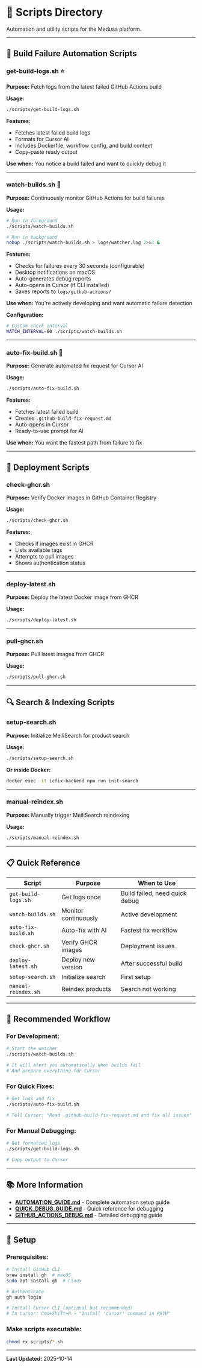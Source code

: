 # 🔧 Scripts Directory

Automation and utility scripts for the Medusa platform.

---

## 🤖 Build Failure Automation Scripts

### **get-build-logs.sh** ⭐
**Purpose:** Fetch logs from the latest failed GitHub Actions build

**Usage:**
```bash
./scripts/get-build-logs.sh
```

**Features:**
- Fetches latest failed build logs
- Formats for Cursor AI
- Includes Dockerfile, workflow config, and build context
- Copy-paste ready output

**Use when:** You notice a build failed and want to quickly debug it

---

### **watch-builds.sh** 🔄
**Purpose:** Continuously monitor GitHub Actions for build failures

**Usage:**
```bash
# Run in foreground
./scripts/watch-builds.sh

# Run in background
nohup ./scripts/watch-builds.sh > logs/watcher.log 2>&1 &
```

**Features:**
- Checks for failures every 30 seconds (configurable)
- Desktop notifications on macOS
- Auto-generates debug reports
- Auto-opens in Cursor (if CLI installed)
- Saves reports to `logs/github-actions/`

**Use when:** You're actively developing and want automatic failure detection

**Configuration:**
```bash
# Custom check interval
WATCH_INTERVAL=60 ./scripts/watch-builds.sh
```

---

### **auto-fix-build.sh** 🚀
**Purpose:** Generate automated fix request for Cursor AI

**Usage:**
```bash
./scripts/auto-fix-build.sh
```

**Features:**
- Fetches latest failed build
- Creates `.github-build-fix-request.md`
- Auto-opens in Cursor
- Ready-to-use prompt for AI

**Use when:** You want the fastest path from failure to fix

---

## 🚢 Deployment Scripts

### **check-ghcr.sh**
**Purpose:** Verify Docker images in GitHub Container Registry

**Usage:**
```bash
./scripts/check-ghcr.sh
```

**Features:**
- Checks if images exist in GHCR
- Lists available tags
- Attempts to pull images
- Shows authentication status

---

### **deploy-latest.sh**
**Purpose:** Deploy the latest Docker image from GHCR

**Usage:**
```bash
./scripts/deploy-latest.sh
```

---

### **pull-ghcr.sh**
**Purpose:** Pull latest images from GHCR

**Usage:**
```bash
./scripts/pull-ghcr.sh
```

---

## 🔍 Search & Indexing Scripts

### **setup-search.sh**
**Purpose:** Initialize MeiliSearch for product search

**Usage:**
```bash
./scripts/setup-search.sh
```

**Or inside Docker:**
```bash
docker exec -it icfix-backend npm run init-search
```

---

### **manual-reindex.sh**
**Purpose:** Manually trigger MeiliSearch reindexing

**Usage:**
```bash
./scripts/manual-reindex.sh
```

---

## 📋 Quick Reference

| Script | Purpose | When to Use |
|--------|---------|-------------|
| `get-build-logs.sh` | Get logs once | Build failed, need quick debug |
| `watch-builds.sh` | Monitor continuously | Active development |
| `auto-fix-build.sh` | Auto-fix with AI | Fastest fix workflow |
| `check-ghcr.sh` | Verify GHCR images | Deployment issues |
| `deploy-latest.sh` | Deploy new version | After successful build |
| `setup-search.sh` | Initialize search | First setup |
| `manual-reindex.sh` | Reindex products | Search not working |

---

## 🎯 Recommended Workflow

### For Development:
```bash
# Start the watcher
./scripts/watch-builds.sh

# It will alert you automatically when builds fail
# And prepare everything for Cursor
```

### For Quick Fixes:
```bash
# Get logs and fix
./scripts/auto-fix-build.sh

# Tell Cursor: "Read .github-build-fix-request.md and fix all issues"
```

### For Manual Debugging:
```bash
# Get formatted logs
./scripts/get-build-logs.sh

# Copy output to Cursor
```

---

## 📚 More Information

- **[AUTOMATION_GUIDE.md](../AUTOMATION_GUIDE.md)** - Complete automation setup guide
- **[QUICK_DEBUG_GUIDE.md](../QUICK_DEBUG_GUIDE.md)** - Quick reference for debugging
- **[GITHUB_ACTIONS_DEBUG.md](../GITHUB_ACTIONS_DEBUG.md)** - Detailed debugging guide

---

## 🔧 Setup

### Prerequisites:
```bash
# Install GitHub CLI
brew install gh  # macOS
sudo apt install gh  # Linux

# Authenticate
gh auth login

# Install Cursor CLI (optional but recommended)
# In Cursor: Cmd+Shift+P → "Install 'cursor' command in PATH"
```

### Make scripts executable:
```bash
chmod +x scripts/*.sh
```

---

**Last Updated:** 2025-10-14

